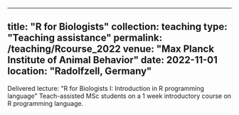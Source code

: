 ---
title: "R for Biologists"
collection: teaching
type: "Teaching assistance"
permalink: /teaching/Rcourse_2022
venue: "Max Planck Institute of Animal Behavior"
date: 2022-11-01
location: "Radolfzell, Germany"
 ---

 Delivered lecture: "R for Biologists I: Introduction in R programming language"
 Teach-assisted MSc students on a 1 week introductory course on R programming language.
